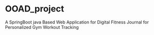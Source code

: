 # OOAD_project
A SpringBoot java Based Web Application for Digital Fitness Journal for Personalized Gym Workout Tracking
